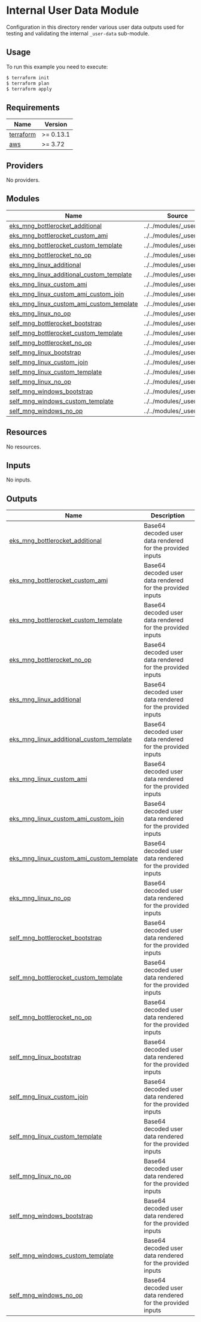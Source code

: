 # Internal User Data Module

Configuration in this directory render various user data outputs used for testing and validating the internal `_user-data` sub-module.

## Usage

To run this example you need to execute:

```bash
$ terraform init
$ terraform plan
$ terraform apply
```

<!-- BEGINNING OF PRE-COMMIT-TERRAFORM DOCS HOOK -->
## Requirements

| Name | Version |
|------|---------|
| <a name="requirement_terraform"></a> [terraform](#requirement\_terraform) | >= 0.13.1 |
| <a name="requirement_aws"></a> [aws](#requirement\_aws) | >= 3.72 |

## Providers

No providers.

## Modules

| Name | Source | Version |
|------|--------|---------|
| <a name="module_eks_mng_bottlerocket_additional"></a> [eks\_mng\_bottlerocket\_additional](#module\_eks\_mng\_bottlerocket\_additional) | ../../modules/_user_data | n/a |
| <a name="module_eks_mng_bottlerocket_custom_ami"></a> [eks\_mng\_bottlerocket\_custom\_ami](#module\_eks\_mng\_bottlerocket\_custom\_ami) | ../../modules/_user_data | n/a |
| <a name="module_eks_mng_bottlerocket_custom_template"></a> [eks\_mng\_bottlerocket\_custom\_template](#module\_eks\_mng\_bottlerocket\_custom\_template) | ../../modules/_user_data | n/a |
| <a name="module_eks_mng_bottlerocket_no_op"></a> [eks\_mng\_bottlerocket\_no\_op](#module\_eks\_mng\_bottlerocket\_no\_op) | ../../modules/_user_data | n/a |
| <a name="module_eks_mng_linux_additional"></a> [eks\_mng\_linux\_additional](#module\_eks\_mng\_linux\_additional) | ../../modules/_user_data | n/a |
| <a name="module_eks_mng_linux_additional_custom_template"></a> [eks\_mng\_linux\_additional\_custom\_template](#module\_eks\_mng\_linux\_additional\_custom\_template) | ../../modules/_user_data | n/a |
| <a name="module_eks_mng_linux_custom_ami"></a> [eks\_mng\_linux\_custom\_ami](#module\_eks\_mng\_linux\_custom\_ami) | ../../modules/_user_data | n/a |
| <a name="module_eks_mng_linux_custom_ami_custom_join"></a> [eks\_mng\_linux\_custom\_ami\_custom\_join](#module\_eks\_mng\_linux\_custom\_ami\_custom\_join) | ../../modules/_user_data | n/a |
| <a name="module_eks_mng_linux_custom_ami_custom_template"></a> [eks\_mng\_linux\_custom\_ami\_custom\_template](#module\_eks\_mng\_linux\_custom\_ami\_custom\_template) | ../../modules/_user_data | n/a |
| <a name="module_eks_mng_linux_no_op"></a> [eks\_mng\_linux\_no\_op](#module\_eks\_mng\_linux\_no\_op) | ../../modules/_user_data | n/a |
| <a name="module_self_mng_bottlerocket_bootstrap"></a> [self\_mng\_bottlerocket\_bootstrap](#module\_self\_mng\_bottlerocket\_bootstrap) | ../../modules/_user_data | n/a |
| <a name="module_self_mng_bottlerocket_custom_template"></a> [self\_mng\_bottlerocket\_custom\_template](#module\_self\_mng\_bottlerocket\_custom\_template) | ../../modules/_user_data | n/a |
| <a name="module_self_mng_bottlerocket_no_op"></a> [self\_mng\_bottlerocket\_no\_op](#module\_self\_mng\_bottlerocket\_no\_op) | ../../modules/_user_data | n/a |
| <a name="module_self_mng_linux_bootstrap"></a> [self\_mng\_linux\_bootstrap](#module\_self\_mng\_linux\_bootstrap) | ../../modules/_user_data | n/a |
| <a name="module_self_mng_linux_custom_join"></a> [self\_mng\_linux\_custom\_join](#module\_self\_mng\_linux\_custom\_join) | ../../modules/_user_data | n/a |
| <a name="module_self_mng_linux_custom_template"></a> [self\_mng\_linux\_custom\_template](#module\_self\_mng\_linux\_custom\_template) | ../../modules/_user_data | n/a |
| <a name="module_self_mng_linux_no_op"></a> [self\_mng\_linux\_no\_op](#module\_self\_mng\_linux\_no\_op) | ../../modules/_user_data | n/a |
| <a name="module_self_mng_windows_bootstrap"></a> [self\_mng\_windows\_bootstrap](#module\_self\_mng\_windows\_bootstrap) | ../../modules/_user_data | n/a |
| <a name="module_self_mng_windows_custom_template"></a> [self\_mng\_windows\_custom\_template](#module\_self\_mng\_windows\_custom\_template) | ../../modules/_user_data | n/a |
| <a name="module_self_mng_windows_no_op"></a> [self\_mng\_windows\_no\_op](#module\_self\_mng\_windows\_no\_op) | ../../modules/_user_data | n/a |

## Resources

No resources.

## Inputs

No inputs.

## Outputs

| Name | Description |
|------|-------------|
| <a name="output_eks_mng_bottlerocket_additional"></a> [eks\_mng\_bottlerocket\_additional](#output\_eks\_mng\_bottlerocket\_additional) | Base64 decoded user data rendered for the provided inputs |
| <a name="output_eks_mng_bottlerocket_custom_ami"></a> [eks\_mng\_bottlerocket\_custom\_ami](#output\_eks\_mng\_bottlerocket\_custom\_ami) | Base64 decoded user data rendered for the provided inputs |
| <a name="output_eks_mng_bottlerocket_custom_template"></a> [eks\_mng\_bottlerocket\_custom\_template](#output\_eks\_mng\_bottlerocket\_custom\_template) | Base64 decoded user data rendered for the provided inputs |
| <a name="output_eks_mng_bottlerocket_no_op"></a> [eks\_mng\_bottlerocket\_no\_op](#output\_eks\_mng\_bottlerocket\_no\_op) | Base64 decoded user data rendered for the provided inputs |
| <a name="output_eks_mng_linux_additional"></a> [eks\_mng\_linux\_additional](#output\_eks\_mng\_linux\_additional) | Base64 decoded user data rendered for the provided inputs |
| <a name="output_eks_mng_linux_additional_custom_template"></a> [eks\_mng\_linux\_additional\_custom\_template](#output\_eks\_mng\_linux\_additional\_custom\_template) | Base64 decoded user data rendered for the provided inputs |
| <a name="output_eks_mng_linux_custom_ami"></a> [eks\_mng\_linux\_custom\_ami](#output\_eks\_mng\_linux\_custom\_ami) | Base64 decoded user data rendered for the provided inputs |
| <a name="output_eks_mng_linux_custom_ami_custom_join"></a> [eks\_mng\_linux\_custom\_ami\_custom\_join](#output\_eks\_mng\_linux\_custom\_ami\_custom\_join) | Base64 decoded user data rendered for the provided inputs |
| <a name="output_eks_mng_linux_custom_ami_custom_template"></a> [eks\_mng\_linux\_custom\_ami\_custom\_template](#output\_eks\_mng\_linux\_custom\_ami\_custom\_template) | Base64 decoded user data rendered for the provided inputs |
| <a name="output_eks_mng_linux_no_op"></a> [eks\_mng\_linux\_no\_op](#output\_eks\_mng\_linux\_no\_op) | Base64 decoded user data rendered for the provided inputs |
| <a name="output_self_mng_bottlerocket_bootstrap"></a> [self\_mng\_bottlerocket\_bootstrap](#output\_self\_mng\_bottlerocket\_bootstrap) | Base64 decoded user data rendered for the provided inputs |
| <a name="output_self_mng_bottlerocket_custom_template"></a> [self\_mng\_bottlerocket\_custom\_template](#output\_self\_mng\_bottlerocket\_custom\_template) | Base64 decoded user data rendered for the provided inputs |
| <a name="output_self_mng_bottlerocket_no_op"></a> [self\_mng\_bottlerocket\_no\_op](#output\_self\_mng\_bottlerocket\_no\_op) | Base64 decoded user data rendered for the provided inputs |
| <a name="output_self_mng_linux_bootstrap"></a> [self\_mng\_linux\_bootstrap](#output\_self\_mng\_linux\_bootstrap) | Base64 decoded user data rendered for the provided inputs |
| <a name="output_self_mng_linux_custom_join"></a> [self\_mng\_linux\_custom\_join](#output\_self\_mng\_linux\_custom\_join) | Base64 decoded user data rendered for the provided inputs |
| <a name="output_self_mng_linux_custom_template"></a> [self\_mng\_linux\_custom\_template](#output\_self\_mng\_linux\_custom\_template) | Base64 decoded user data rendered for the provided inputs |
| <a name="output_self_mng_linux_no_op"></a> [self\_mng\_linux\_no\_op](#output\_self\_mng\_linux\_no\_op) | Base64 decoded user data rendered for the provided inputs |
| <a name="output_self_mng_windows_bootstrap"></a> [self\_mng\_windows\_bootstrap](#output\_self\_mng\_windows\_bootstrap) | Base64 decoded user data rendered for the provided inputs |
| <a name="output_self_mng_windows_custom_template"></a> [self\_mng\_windows\_custom\_template](#output\_self\_mng\_windows\_custom\_template) | Base64 decoded user data rendered for the provided inputs |
| <a name="output_self_mng_windows_no_op"></a> [self\_mng\_windows\_no\_op](#output\_self\_mng\_windows\_no\_op) | Base64 decoded user data rendered for the provided inputs |
<!-- END OF PRE-COMMIT-TERRAFORM DOCS HOOK -->
